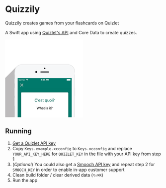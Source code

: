 # Quizzily

Quizzily creates games from your flashcards on Quizlet

A Swift app using [Quizlet's API](https://quizlet.com/api/2.0/docs) and Core Data to create quizzes.

![Screenshot of Quizzily](https://github.com/AcroMace/quizzily/blob/gh-pages/img/truefalse.png)

## Running

1. [Get a Quizlet API key](https://quizlet.com/api/2.0/docs)
2. Copy `Keys.example.xcconfig` to `Keys.xcconfig` and replace `YOUR_API_KEY_HERE` for `QUIZLET_KEY` in the file with your API key from step 1
3. (*Optional*) You could also get a [Smooch API key](https://smooch.io) and repeat step 2 for `SMOOCH_KEY` in order to enable in-app customer support
4. Clean build folder / clear derived data (`⌥⇧⌘K`)
5. Run the app
